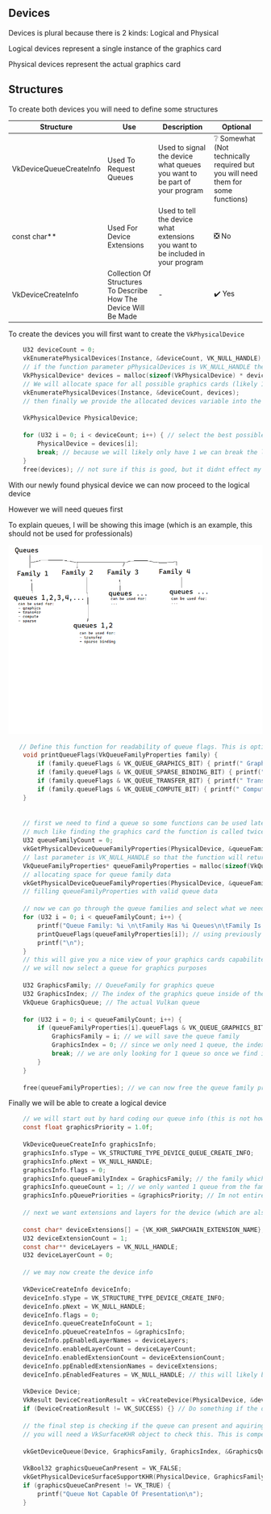 ## Devices
Devices is plural because there is 2 kinds: Logical and Physical

Logical devices represent a single instance of the graphics card

Physical devices represent the actual graphics card

## Structures
To create both devices you will need to define some structures

| Structure | Use | Description | Optional |
| -- | -- | -- | -- |
| VkDeviceQueueCreateInfo | Used To Request Queues | Used to signal the device what queues you want to be part of your program | ❔ Somewhat (Not technically required but you will need them for some functions) |
| const char** | Used For Device Extensions | Used to tell the device what extensions you want to be included in your program | ❎ No |
| VkDeviceCreateInfo | Collection Of Structures To Describe How The Device Will Be Made | - | ✔️ Yes |

To create the devices you will first want to create the `VkPhysicalDevice`

```c
    U32 deviceCount = 0;
    vkEnumeratePhysicalDevices(Instance, &deviceCount, VK_NULL_HANDLE);
    // if the function parameter pPhysicalDevices is VK_NULL_HANDLE then the device count will be returned. We can then allocate space for the devices
    VkPhysicalDevice* devices = malloc(sizeof(VkPhysicalDevice) * deviceCount);
    // We will allocate space for all possible graphics cards (likely 1)
    vkEnumeratePhysicalDevices(Instance, &deviceCount, devices);
    // then finally we provide the allocated devices variable into the pPhysicalDevices parameter. This will fill the memory with valid physical devices which we can choose from
    
    VkPhysicalDevice PhysicalDevice;
    
    for (U32 i = 0; i < deviceCount; i++) { // select the best possible graphics card out of the list
        PhysicalDevice = devices[i];
        break; // because we will likely only have 1 we can break the loop immidiately
    }
    free(devices); // not sure if this is good, but it didnt effect my program
```

With our newly found physical device we can now proceed to the logical device

However we will need queues first

To explain queues, I will be showing this image (which is an example, this should not be used for professionals)

![Queue](https://github.com/Bryson-C/Plutonium/blob/main/IfYouUseThisProfessionallyYouAreADumbass_Queues.png)


```c
   // Define this function for readability of queue flags. This is optional though
    void printQueueFlags(VkQueueFamilyProperties family) {
        if (family.queueFlags & VK_QUEUE_GRAPHICS_BIT) { printf(" Graphics "); }
        if (family.queueFlags & VK_QUEUE_SPARSE_BINDING_BIT) { printf(" Sparse Binding "); }
        if (family.queueFlags & VK_QUEUE_TRANSFER_BIT) { printf(" Transfer "); }
        if (family.queueFlags & VK_QUEUE_COMPUTE_BIT) { printf(" Compute "); }
    }
    

    // first we need to find a queue so some functions can be used later
    // much like finding the graphics card the function is called twice, first for the queue family count, next for filling the memory with valid data
    U32 queueFamilyCount = 0;
    vkGetPhysicalDeviceQueueFamilyProperties(PhysicalDevice, &queueFamilyCount, VK_NULL_HANDLE); 
    // last parameter is VK_NULL_HANDLE so that the function will return the family count
    VkQueueFamilyProperties* queueFamilyProperties = malloc(sizeof(VkQueueFamilyProperties) * queueFamilyCount);
    // allocating space for queue family data
    vkGetPhysicalDeviceQueueFamilyProperties(PhysicalDevice, &queueFamilyCount, queueFamilyProperties);
    // filling queueFamilyProperties with valid queue data
    
    // now we can go through the queue families and select what we need (this is not required, it is used to visualize queue families better)
    for (U32 i = 0; i < queueFamilyCount; i++) {
        printf("Queue Family: %i \n\tFamily Has %i Queues\n\tFamily Is Capable Of: ", i, queueFamilyProperties[i].queueCount);
        printQueueFlags(queueFamilyProperties[i]); // using previously defined function for readability, queueFamilyProperties[i].queueFlags can be printed as a int though
        printf("\n");
    }
    // this will give you a nice view of your graphics cards capabilites of queues
    // we will now select a queue for graphics purposes
    
    U32 GraphicsFamily; // QueueFamily for graphics queue
    U32 GraphicsIndex; // The index of the graphics queue inside of the queue family
    VkQueue GraphicsQueue; // The actual Vulkan queue
    
    for (U32 i = 0; i < queueFamilyCount; i++) {
        if (queueFamilyProperties[i].queueFlags & VK_QUEUE_GRAPHICS_BIT) { // we only need a queue capable of graphics hence why we are only looking for queues with the graphics flag
            GraphicsFamily = i; // we will save the queue family
            GraphicsIndex = 0; // since we only need 1 queue, the index will always be 0
            break; // we are only looking for 1 queue so once we find it we can just exit the loop
        }
    }
    
    free(queueFamilyProperties); // we can now free the queue family properties as we will no longer be using them
```

Finally we will be able to create a logical device

```c
    // we will start out by hard coding our queue info (this is not how I would do it but it is signifigantly easier)
    const float graphicsPriority = 1.0f;

    VkDeviceQueueCreateInfo graphicsInfo;
    graphicsInfo.sType = VK_STRUCTURE_TYPE_DEVICE_QUEUE_CREATE_INFO;
    graphicsInfo.pNext = VK_NULL_HANDLE;
    graphicsInfo.flags = 0;
    graphicsInfo.queueFamilyIndex = GraphicsFamily; // the family which the queue belongs to
    graphicsInfo.queueCount = 1; // we only wanted 1 queue from the family
    graphicsInfo.pQueuePriorities = &graphicsPriority; // Im not entirely sure how this works. the Vulkan spec states "normalized floating point values, specifying priorities of work that will be submitted to each created queue"
    
    // next we want extensions and layers for the device (which are also hard coded because I suck at string arrays)
    
    const char* deviceExtensions[] = {VK_KHR_SWAPCHAIN_EXTENSION_NAME};
    U32 deviceExtensionCount = 1;
    const char** deviceLayers = VK_NULL_HANDLE;
    U32 deviceLayerCount = 0;
    
    // we may now create the device info
    
    VkDeviceCreateInfo deviceInfo;
    deviceInfo.sType = VK_STRUCTURE_TYPE_DEVICE_CREATE_INFO;
    deviceInfo.pNext = VK_NULL_HANDLE;
    deviceInfo.flags = 0;
    deviceInfo.queueCreateInfoCount = 1;
    deviceInfo.pQueueCreateInfos = &graphicsInfo;
    deviceInfo.ppEnabledLayerNames = deviceLayers;
    deviceInfo.enabledLayerCount = deviceLayerCount;
    deviceInfo.enabledExtensionCount = deviceExtensionCount;
    deviceInfo.ppEnabledExtensionNames = deviceExtensions;
    deviceInfo.pEnabledFeatures = VK_NULL_HANDLE; // this will likely be used later I just happen to be lazy
    
    VkDevice Device;
    VkResult DeviceCreationResult = vkCreateDevice(PhysicalDevice, &deviceInfo, VK_NULL_HANDLE, &Device);
    if (DeviceCreationResult != VK_SUCCESS) {} // Do something if the device was created incorrectly (I typical skip this until it becomes a problem)
    
    // the final step is checking if the queue can present and aquiring the queue
    // you will need a VkSurfaceKHR object to check this. This is compeletly optional
    
    vkGetDeviceQueue(Device, GraphicsFamily, GraphicsIndex, &GraphicsQueue);
    
    VkBool32 graphicsQueueCanPresent = VK_FALSE;
    vkGetPhysicalDeviceSurfaceSupportKHR(PhysicalDevice, GraphicsFamily, Surface, &graphicsQueueCanPresent);
    if (graphicsQueueCanPresent != VK_TRUE) {
        printf("Queue Not Capable Of Presentation\n");
    }
    
    
```


